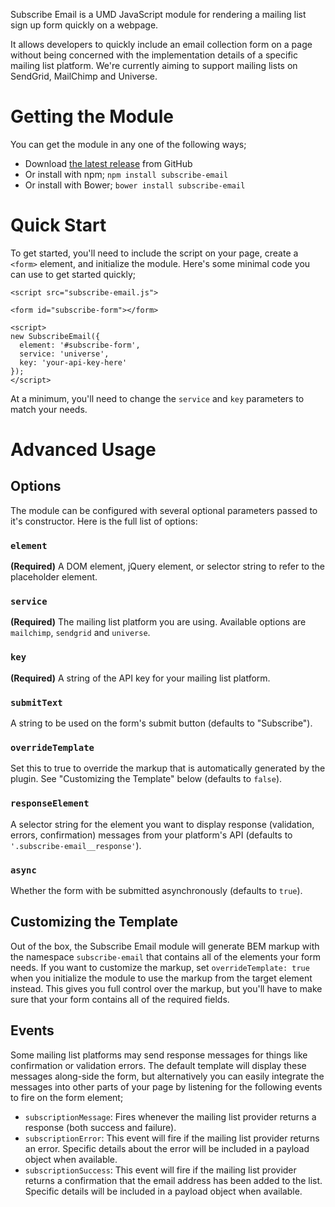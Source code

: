 Subscribe Email is a UMD JavaScript module for rendering a mailing list sign up form quickly on a webpage.

It allows developers to quickly include an email collection form on a page without being concerned with the implementation details of a specific mailing list platform. We're currently aiming to support mailing lists on SendGrid, MailChimp and Universe.

# Getting the Module
You can get the module in any one of the following ways;
- Download [the latest release](https://github.com/blocks/subscribe-email/releases) from GitHub
- Or install with npm; `npm install subscribe-email`
- Or install with Bower; `bower install subscribe-email`

# Quick Start
To get started, you'll need to include the script on your page, create a `<form>` element, and initialize the module. Here's some minimal code you can use to get started quickly;

```
<script src="subscribe-email.js">
```


```
<form id="subscribe-form"></form>
```


```
<script>
new SubscribeEmail({
  element: '#subscribe-form',
  service: 'universe',
  key: 'your-api-key-here'
});
</script>
```

At a minimum, you'll need to change the `service` and `key` parameters to match your needs.

# Advanced Usage

## Options
The module can be configured with several optional parameters passed to it's constructor. Here is the full list of options:

### `element`
**(Required)** A DOM element, jQuery element, or selector string to refer to the placeholder element.

### `service`
**(Required)** The mailing list platform you are using. Available options are `mailchimp`, `sendgrid` and `universe`.

### `key`
**(Required)** A string of the API key for your mailing list platform.

### `submitText`
A string to be used on the form's submit button (defaults to "Subscribe").

### `overrideTemplate`
Set this to true to override the markup that is automatically generated by the plugin. See "Customizing the Template" below (defaults to `false`).

### `responseElement`
A selector string for the element you want to display response (validation, errors, confirmation) messages from your platform's API (defaults to `'.subscribe-email__response'`).

### `async`
Whether the form with be submitted asynchronously (defaults to `true`).

## Customizing the Template
Out of the box, the Subscribe Email module will generate BEM markup with the namespace `subscribe-email` that contains all of the elements your form needs. If you want to customize the markup, set `overrideTemplate: true` when you initialize the module to use the markup from the target element instead. This gives you full control over the markup, but you'll have to make sure that your form contains all of the required fields.

## Events
Some mailing list platforms may send response messages for things like confirmation or validation errors. The default template will display these messages along-side the form, but alternatively you can easily integrate the messages into other parts of your page by listening for the following events to fire on the form element;

- `subscriptionMessage`: Fires whenever the mailing list provider returns a response (both success and failure).
- `subscriptionError`: This event will fire if the mailing list provider returns an error. Specific details about the error will be included in a payload object when available.
- `subscriptionSuccess`: This event will fire if the mailing list provider returns a confirmation that the email address has been added to the list. Specific details will be included in a payload object when available.